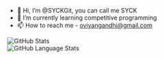 - 👋 Hi, I’m @SYCKGit, you can call me SYCK
- 🌱 I’m currently learning competitive programming
- 📫 How to reach me - oviyangandhi@gmail.com

![GitHub Stats](https://github-readme-stats.vercel.app/api?username=SYCKGit&theme=radical)<br>
![GitHub Language Stats](https://github-readme-stats.vercel.app/api/top-langs?username=SYCKGit&theme=radical)
